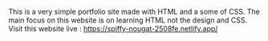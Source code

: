 This is a very simple portfolio site made with HTML and a some of CSS. The main focus on this website is on learning HTML not the design and CSS.
Visit this website live : https://spiffy-nougat-2508fe.netlify.app/
